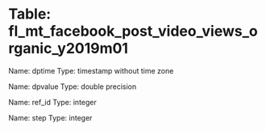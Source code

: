 Table: fl_mt_facebook_post_video_views_organic_y2019m01
=======================================================

Name: dptime
Type: timestamp without time zone

Name: dpvalue
Type: double precision

Name: ref_id
Type: integer

Name: step
Type: integer

